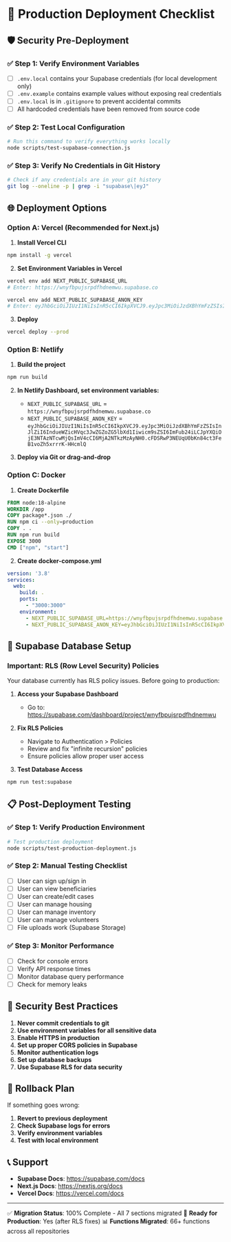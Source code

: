 # 🚀 Production Deployment Checklist

## 🛡️ Security Pre-Deployment

### ✅ Step 1: Verify Environment Variables
- [ ] `.env.local` contains your Supabase credentials (for local development only)
- [ ] `.env.example` contains example values without exposing real credentials
- [ ] `.env.local` is in `.gitignore` to prevent accidental commits
- [ ] All hardcoded credentials have been removed from source code

### ✅ Step 2: Test Local Configuration
```bash
# Run this command to verify everything works locally
node scripts/test-supabase-connection.js
```

### ✅ Step 3: Verify No Credentials in Git History
```bash
# Check if any credentials are in your git history
git log --oneline -p | grep -i "supabase\|eyJ"
```

## 🌐 Deployment Options

### Option A: Vercel (Recommended for Next.js)

1. **Install Vercel CLI**
```bash
npm install -g vercel
```

2. **Set Environment Variables in Vercel**
```bash
vercel env add NEXT_PUBLIC_SUPABASE_URL
# Enter: https://wnyfbpujsrpdfhdnemwu.supabase.co

vercel env add NEXT_PUBLIC_SUPABASE_ANON_KEY
# Enter: eyJhbGciOiJIUzI1NiIsInR5cCI6IkpXVCJ9.eyJpc3MiOiJzdXBhYmFzZSIsInJlZiI6IndueWZicHVqc3JwZGZoZG5lbXd1Iiwicm9sZSI6ImFub24iLCJpYXQiOjE3NTAzNTcwMjQsImV4cCI6MjA2NTkzMzAyNH0.cFDSRwP3NEUqU0bKn84ct3FeB1voZh5xrrrK-HHcmlQ
```

3. **Deploy**
```bash
vercel deploy --prod
```

### Option B: Netlify

1. **Build the project**
```bash
npm run build
```

2. **In Netlify Dashboard, set environment variables:**
   - `NEXT_PUBLIC_SUPABASE_URL` = `https://wnyfbpujsrpdfhdnemwu.supabase.co`
   - `NEXT_PUBLIC_SUPABASE_ANON_KEY` = `eyJhbGciOiJIUzI1NiIsInR5cCI6IkpXVCJ9.eyJpc3MiOiJzdXBhYmFzZSIsInJlZiI6IndueWZicHVqc3JwZGZoZG5lbXd1Iiwicm9sZSI6ImFub24iLCJpYXQiOjE3NTAzNTcwMjQsImV4cCI6MjA2NTkzMzAyNH0.cFDSRwP3NEUqU0bKn84ct3FeB1voZh5xrrrK-HHcmlQ`

3. **Deploy via Git or drag-and-drop**

### Option C: Docker

1. **Create Dockerfile**
```dockerfile
FROM node:18-alpine
WORKDIR /app
COPY package*.json ./
RUN npm ci --only=production
COPY . .
RUN npm run build
EXPOSE 3000
CMD ["npm", "start"]
```

2. **Create docker-compose.yml**
```yaml
version: '3.8'
services:
  web:
    build: .
    ports:
      - "3000:3000"
    environment:
      - NEXT_PUBLIC_SUPABASE_URL=https://wnyfbpujsrpdfhdnemwu.supabase.co
      - NEXT_PUBLIC_SUPABASE_ANON_KEY=eyJhbGciOiJIUzI1NiIsInR5cCI6IkpXVCJ9.eyJpc3MiOiJzdXBhYmFzZSIsInJlZiI6IndueWZicHVqc3JwZGZoZG5lbXd1Iiwicm9sZSI6ImFub24iLCJpYXQiOjE3NTAzNTcwMjQsImV4cCI6MjA2NTkzMzAyNH0.cFDSRwP3NEUqU0bKn84ct3FeB1voZh5xrrrK-HHcmlQ
```

## 🔧 Supabase Database Setup

### Important: RLS (Row Level Security) Policies

Your database currently has RLS policy issues. Before going to production:

1. **Access your Supabase Dashboard**
   - Go to: https://supabase.com/dashboard/project/wnyfbpujsrpdfhdnemwu

2. **Fix RLS Policies**
   - Navigate to Authentication > Policies
   - Review and fix "infinite recursion" policies
   - Ensure policies allow proper user access

3. **Test Database Access**
```bash
npm run test:supabase
```

## 📋 Post-Deployment Testing

### ✅ Step 1: Verify Production Environment
```bash
# Test production deployment
node scripts/test-production-deployment.js
```

### ✅ Step 2: Manual Testing Checklist
- [ ] User can sign up/sign in
- [ ] User can view beneficiaries
- [ ] User can create/edit cases
- [ ] User can manage housing
- [ ] User can manage inventory
- [ ] User can manage volunteers
- [ ] File uploads work (Supabase Storage)

### ✅ Step 3: Monitor Performance
- [ ] Check for console errors
- [ ] Verify API response times
- [ ] Monitor database query performance
- [ ] Check for memory leaks

## 🚨 Security Best Practices

1. **Never commit credentials to git**
2. **Use environment variables for all sensitive data**
3. **Enable HTTPS in production**
4. **Set up proper CORS policies in Supabase**
5. **Monitor authentication logs**
6. **Set up database backups**
7. **Use Supabase RLS for data security**

## 🔄 Rollback Plan

If something goes wrong:

1. **Revert to previous deployment**
2. **Check Supabase logs for errors**
3. **Verify environment variables**
4. **Test with local environment**

## 📞 Support

- **Supabase Docs**: https://supabase.com/docs
- **Next.js Docs**: https://nextjs.org/docs
- **Vercel Docs**: https://vercel.com/docs

---

✅ **Migration Status**: 100% Complete - All 7 sections migrated
🎯 **Ready for Production**: Yes (after RLS fixes)
📊 **Functions Migrated**: 66+ functions across all repositories 